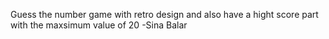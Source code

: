 Guess the number game with retro design and also have a hight score part with the maxsimum value of 20
-Sina Balar
